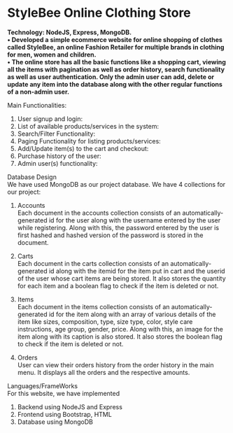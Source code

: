 # StyleBee Online Clothing Store
**Technology: NodeJS, Express, MongoDB.<br>
•	Developed a simple ecommerce website for online shopping of clothes called StyleBee, an online Fashion Retailer for multiple brands in clothing for men, women and children. <br>
•	The online store has all the basic functions like a shopping cart, viewing all the items with pagination as well as order history, search functionality as well as user authentication. Only the admin user can add, delete or update any item into the database along with the other regular functions of a non-admin user.<br>**

Main Functionalities:

1.	User signup and login:
2.	List of available products/services in the system:
3.	Search/Filter Functionality:
4.	Paging Functionality for listing products/services:
5.	Add/Update item(s) to the cart and checkout:
6.	Purchase history of the user:
7.	Admin user(s) functionality:

Database Design<br>
We have used MongoDB as our project database. We have 4 collections for our project:

1.	Accounts<br>
Each document in the accounts collection consists of an automatically-generated id for the user along with the username entered by the user while registering. Along with this, the password entered by the user is first hashed and hashed version of the password  is stored in the document.

2.	Carts<br>
Each document in the carts collection consists of an automatically-generated id along with the itemid for the item put in cart and the userid of the user whose cart items are being stored. It also stores the quantity for each item and a boolean flag to check if the item is deleted or not.

3.	Items<br>
Each document in the items collection consists of an automatically-generated id for the item along with an array of various details of the item like sizes, composition, type, size type, color, style care instructions, age group, gender, price. Along with this, an image for the item along with its caption is also stored. It also stores the boolean flag to check if the item is deleted or not. 

4.	Orders<br>
User can view their orders history from the order history in the main menu. It displays all the orders and the respective amounts.

Languages/FrameWorks<br>
For this website, we have implemented 
1.	Backend using NodeJS and Express
2.	Frontend using Bootstrap, HTML
3.	Database using MongoDB


